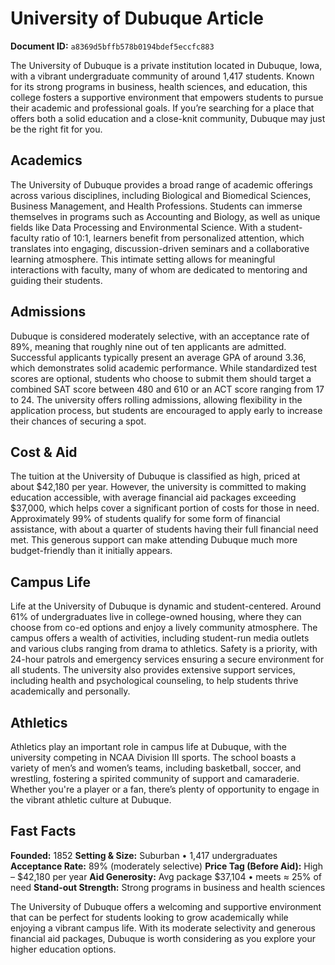 # University of Dubuque Article

**Document ID:** `a8369d5bffb578b0194bdef5eccfc883`

The University of Dubuque is a private institution located in Dubuque, Iowa, with a vibrant undergraduate community of around 1,417 students. Known for its strong programs in business, health sciences, and education, this college fosters a supportive environment that empowers students to pursue their academic and professional goals. If you’re searching for a place that offers both a solid education and a close-knit community, Dubuque may just be the right fit for you.

## Academics
The University of Dubuque provides a broad range of academic offerings across various disciplines, including Biological and Biomedical Sciences, Business Management, and Health Professions. Students can immerse themselves in programs such as Accounting and Biology, as well as unique fields like Data Processing and Environmental Science. With a student-faculty ratio of 10:1, learners benefit from personalized attention, which translates into engaging, discussion-driven seminars and a collaborative learning atmosphere. This intimate setting allows for meaningful interactions with faculty, many of whom are dedicated to mentoring and guiding their students.

## Admissions
Dubuque is considered moderately selective, with an acceptance rate of 89%, meaning that roughly nine out of ten applicants are admitted. Successful applicants typically present an average GPA of around 3.36, which demonstrates solid academic performance. While standardized test scores are optional, students who choose to submit them should target a combined SAT score between 480 and 610 or an ACT score ranging from 17 to 24. The university offers rolling admissions, allowing flexibility in the application process, but students are encouraged to apply early to increase their chances of securing a spot.

## Cost & Aid
The tuition at the University of Dubuque is classified as high, priced at about $42,180 per year. However, the university is committed to making education accessible, with average financial aid packages exceeding $37,000, which helps cover a significant portion of costs for those in need. Approximately 99% of students qualify for some form of financial assistance, with about a quarter of students having their full financial need met. This generous support can make attending Dubuque much more budget-friendly than it initially appears.

## Campus Life
Life at the University of Dubuque is dynamic and student-centered. Around 61% of undergraduates live in college-owned housing, where they can choose from co-ed options and enjoy a lively community atmosphere. The campus offers a wealth of activities, including student-run media outlets and various clubs ranging from drama to athletics. Safety is a priority, with 24-hour patrols and emergency services ensuring a secure environment for all students. The university also provides extensive support services, including health and psychological counseling, to help students thrive academically and personally.

## Athletics
Athletics play an important role in campus life at Dubuque, with the university competing in NCAA Division III sports. The school boasts a variety of men’s and women’s teams, including basketball, soccer, and wrestling, fostering a spirited community of support and camaraderie. Whether you're a player or a fan, there’s plenty of opportunity to engage in the vibrant athletic culture at Dubuque.

## Fast Facts
**Founded:** 1852
**Setting & Size:** Suburban • 1,417 undergraduates
**Acceptance Rate:** 89% (moderately selective)
**Price Tag (Before Aid):** High – $42,180 per year
**Aid Generosity:** Avg package $37,104 • meets ≈ 25% of need
**Stand-out Strength:** Strong programs in business and health sciences

The University of Dubuque offers a welcoming and supportive environment that can be perfect for students looking to grow academically while enjoying a vibrant campus life. With its moderate selectivity and generous financial aid packages, Dubuque is worth considering as you explore your higher education options.
